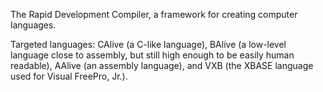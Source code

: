 The Rapid Development Compiler, a framework for creating computer languages.

Targeted languages:  CAlive (a C-like language), BAlive (a low-level language close to assembly, but still high enough to be easily human readable), AAlive (an assembly language), and VXB (the XBASE language used for Visual FreePro, Jr.).
